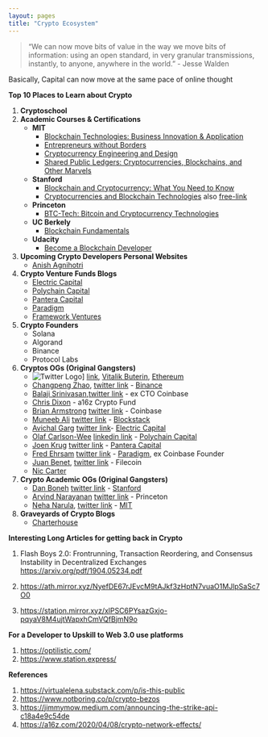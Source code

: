 ```yaml
---
layout: pages
title: "Crypto Ecosystem"
---
```


> “We can now move bits of value in the way we move bits of information: using an open standard, in very granular transmissions, instantly, to anyone, anywhere in the world.” - Jesse Walden

Basically, Capital can now move at the same pace of online thought

**Top 10 Places to Learn about Crypto**
1. **Cryptoschool**
2. **Academic Courses & Certifications**
    - **MIT**
        - [Blockchain Technologies: Business Innovation & Application](https://mitsloan.mit.edu/cryptoeconomics-lab/courses)
        - [Entrepreneurs without Borders](https://ocw.mit.edu/courses/sloan-school-of-management/15-395-entrepreneurship-without-borders-fall-2016/)
        - [Cryptocurrency Engineering and Design](https://ocw.mit.edu/courses/media-arts-and-sciences/mas-s62-cryptocurrency-engineering-and-design-spring-2018/)
        - [Shared Public Ledgers: Cryptocurrencies, Blockchains, and Other Marvels]()
    - **Stanford**
        - [Blockchain and Cryptocurrency: What You Need to Know](https://online.stanford.edu/courses/soe-xcs0001-blockchain-and-cryptocurrency-what-you-need-know)
        - [Cryptocurrencies and Blockchain Technologies](https://online.stanford.edu/courses/cs251-cryptocurrencies-and-blockchain-technologies) also [free-link](https://cs251.stanford.edu/)
    - **Princeton**
        - [BTC-Tech: Bitcoin and Cryptocurrency Technologies](https://piazza.com/princeton/spring2015/btctech/resources)
    - **UC Berkely**
        - [Blockchain Fundamentals](https://www.edx.org/professional-certificate/uc-berkeleyx-blockchain-fundamentals)
    - **Udacity**
        - [Become a Blockchain Developer](https://www.udacity.com/course/blockchain-developer-nanodegree--nd1309)
3. **Upcoming Crypto Developers Personal Websites**
    - [Anish Agnihotri](https://anishagnihotri.com/)
4. **Crypto Venture Funds Blogs**
    - [Electric Capital](https://medium.com/electric-capital)
    - [Polychain Capital](https://polychain.capital/)
    - [Pantera Capital](https://panteracapital.com/blockchain-letter/)
    - [Paradigm](https://www.paradigm.xyz/writing/)
    - [Framework Ventures](https://framework.ventures/)
5. **Crypto Founders**
    - Solana
    - Algorand
    - Binance
    - Protocol Labs
6. **Cryptos OGs (Original Gangsters)**
    - ![Twitter Logo](https://sagungarg.com/assets/img/twitter-logo.png)] [link](https://twitter.com/vitalikbuterin), [Vitalik Buterin](https://vitalik.ca/), [Ethereum](https://ethereum.org/)
    - [Changpeng Zhao](), [twitter link](https://twitter.com/cz_binance) - [Binance](https://www.binance.com/en/blog)
    - [Balaji Srinivasan](https://balajis.com/),[twitter link](https://twitter.com/balajis)  - ex CTO Coinbase
    - [Chris Dixon](https://cdixon.org/) - a16z Crypto Fund
    - [Brian Armstrong]() [twitter link](https://twitter.com/brian_armstrong) - Coinbase
    - [Muneeb Ali](https://muneeb.com/) [twitter link](https://twitter.com/muneeb) - [Blockstack](https://www.stacks.co/)
    - [Avichal Garg](https://avichal.com/) [twitter link](https://twitter.com/avichal)- [Electric Capital](https://www.electriccapital.com/)
    - [Olaf Carlson-Wee]() [linkedin link](https://www.linkedin.com/in/olafcw/) - [Polychain Capital](https://polychain.capital/) 
    - [Joen Krug]() [twitter link](https://twitter.com/joeykrug) - [Pantera Capital](https://panteracapital.com/)
    - [Fred Ehrsam]() [twitter link](https://twitter.com/FEhrsam) - [Paradigm](https://www.paradigm.xyz/), ex Coinbase Founder
    - [Juan Benet](https://juan.benet.ai), [twitter link](https://twitter.com/juanbenet) - Filecoin
    - [Nic Carter]()
7. **Crypto Academic OGs (Original Gangsters)**
    - [Dan Boneh](https://crypto.stanford.edu/~dabo/) [twitter link](https://twitter.com/danboneh) - [Stanford]()
    - [Arvind Narayanan](https://www.cs.princeton.edu/~arvindn/) [twitter link](https://twitter.com/random_walker) - Princeton
    - [Neha Narula](https://nehanarula.org/), [twitter link](https://twitter.com/neha) - [MIT](https://www.media.mit.edu/people/narula/overview/)
8. **Graveyards of Crypto Blogs**
    - [Charterhouse](https://charterhouse.github.io/)



**Interesting Long Articles for getting back in Crypto**
1. Flash Boys 2.0: Frontrunning, Transaction Reordering, and Consensus Instability in Decentralized Exchanges
https://arxiv.org/pdf/1904.05234.pdf

2. https://ath.mirror.xyz/NyefDE67rJEvcM9tAJkf3zHptN7vuaO1MJlpSaSc7O0

3. https://station.mirror.xyz/xlPSC6PYsazGxjo-pqyaV8M4ujtWapxhCmVQfBjmN9o


**For a Developer to Upskill to Web 3.0 use platforms**
1. https://optilistic.com/
2. https://www.station.express/

**References**
1. https://virtualelena.substack.com/p/is-this-public
2. https://www.notboring.co/p/crypto-bezos
3. https://jimmymow.medium.com/announcing-the-strike-api-c18a4e9c54de
4. https://a16z.com/2020/04/08/crypto-network-effects/




